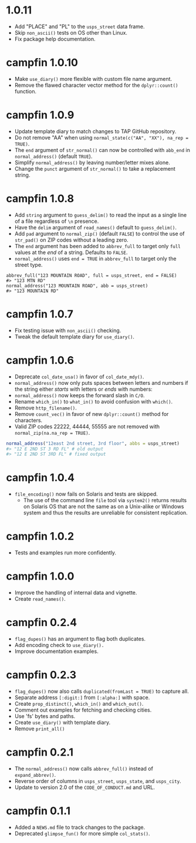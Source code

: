 # 1.0.11

* Add "PLACE" and "PL" to the `usps_street` data frame.
* Skip `non_ascii()` tests on OS other than Linux.
* Fix package help documentation.

# campfin 1.0.10

* Make `use_diary()` more flexible with custom file name argument.
* Remove the flawed character vector method for the `dplyr::count()` function.

# campfin 1.0.9

* Update template diary to match changes to TAP GitHub repository.
* Do not remove "AA" when using `normal_state(c("AA", "XX"), na_rep = TRUE)`.
* The `end` argument of `str_normal()` can now be controlled with `abb_end` in
  `normal_address()` (default `TRUE`).
* Simplify `normal_address()` by leaving number/letter mixes alone.
* Change the `punct` argument of `str_normal()` to take a replacement string.

# campfin 1.0.8

* Add `string` argument to `guess_delim()` to read the input as a single line
  of a file regardless of `\n` presence.
* Have the `delim` argument of `read_names()` default to `guess_delim()`.
* Add `pad` argument to `normal_zip()` (default `FALSE`) to control the use of
  `str_pad()` on ZIP codes without a leading zero.
* The `end` argument has been added to `abbrev_full` to target only `full`
  values at the _end_ of a string. Defaults to `FALSE`.
* `normal_address()` uses `end = TRUE` in `abbrev_full` to target only the
  street type.
  
```
abbrev_full("123 MOUNTAIN ROAD", full = usps_street, end = FALSE)
#> "123 MTN RD"
normal_address("123 MOUNTAIN ROAD", abb = usps_street)
#> "123 MOUNTAIN RD"
```

# campfin 1.0.7

* Fix testing issue with `non_ascii()` checking.
* Tweak the default template diary for `use_diary()`.

# campfin 1.0.6

* Deprecate `col_date_usa()` in favor of `col_date_mdy()`.
* `normal_address()` now only puts spaces between letters and numbers if the
  string either _starts_ with letters or _ends_ with numbers:
* `normal_address()` now keeps the forward slash in `C/O`.
* Rename `which_in()` to `what_in()` to avoid confusion with `which()`.
* Remove `http_filename()`.
* Remove `count_vec()` in favor of new `dplyr::count()` method for characters.
* Valid ZIP codes 22222, 44444, 55555 are not removed with
  `normal_zip(na.na_rep = TRUE)`.

``` r
normal_address("12east 2nd street, 3rd floor", abbs = usps_street)
#> "12 E 2ND ST 3 RD FL" # old output
#> "12 E 2ND ST 3RD FL" # fixed output
```

# campfin 1.0.4

* `file_encoding()` now fails on Solaris and tests are skipped.
    * The use of the command line `file` tool via `system2()` returns results
    on Solaris OS that are not the same as on a Unix-alike or Windows system
    and thus the results are unreliable for consistent replication.

# campfin 1.0.2

* Tests and examples run more confidently.

# campfin 1.0.0

* Improve the handling of internal data and vignette.
* Create `read_names()`.

# campfin 0.2.4

* `flag_dupes()` has an argument to flag both duplicates.
* Add encoding check to `use_diary().`
* Improve documentation examples.

# campfin 0.2.3

* `flag_dupes()` now also calls `duplicated(fromLast = TRUE)` to capture all.
* Separate address `[:digit:]` from `[:alpha:]` with space.
* Create `prop_distinct()`, `which_in()` and `which_out()`.
* Comment out examples for fetching and checking cities.
* Use 'fs' bytes and paths.
* Create `use_diary()` with template diary.
* Remove `print_all()`

# campfin 0.2.1

* The `normal_address()` now calls `abbrev_full()` instead of `expand_abbrev()`.
* Reverse order of columns in `usps_street`, `usps_state`, and `usps_city`.
* Update to version 2.0 of the `CODE_OF_CONDUCT.md` and URL.

# campfin 0.1.1

* Added a `NEWS.md` file to track changes to the package.
* Deprecated `glimpse_fun()` for more simple `col_stats()`.
